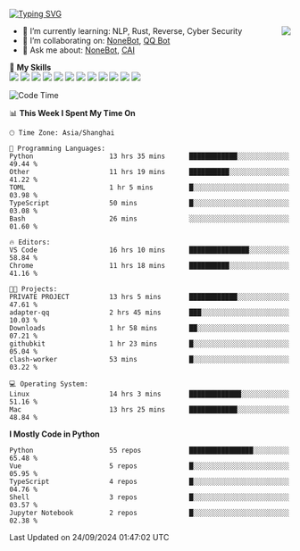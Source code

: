 [![Typing SVG](https://readme-typing-svg.herokuapp.com?size=25&duration=2500&color=8C43EA&vCenter=true&width=200&height=40&lines=Hi+there+%F0%9F%91%8B%F0%9F%8F%BB;I'm+yanyongyu)](https://git.io/typing-svg)

<a href="#">
  <img align="right" src="https://github-readme-stats.vercel.app/api?username=yanyongyu&count_private=true&show_icons=true&bg_color=15,f2f7fd,E0EAFC" />
</a>

- 🌱 I’m currently learning: NLP, Rust, Reverse, Cyber Security
- 👯 I’m collaborating on: [NoneBot](https://github.com/nonebot), [QQ Bot](https://github.com/Mrs4s/go-cqhttp)
- 💬 Ask me about: [NoneBot](https://github.com/nonebot), [CAI](https://github.com/cscs181/CAI)

🌟 **My Skills**  
![](https://img.shields.io/badge/-Python-3e74a2?style=flat-square&logo=Python&logoColor=fff)
![](https://img.shields.io/badge/-TypeScript-3178C6?style=flat-square&logo=TypeScript&logoColor=fff)
![](https://img.shields.io/badge/-Vue-4fc08d?style=flat-square&logo=Vue.js&logoColor=fff)
![](https://img.shields.io/badge/-React-2d98ce?style=flat-square&logo=React&logoColor=fff)
![](https://img.shields.io/badge/-FastAPI-009688?style=flat-square&logo=FastAPI&logoColor=fff)
![](https://img.shields.io/badge/-Linux-000000?style=flat-square&logo=Linux&logoColor=fff)
![](https://img.shields.io/badge/-Docker-2496ED?style=flat-square&logo=Docker&logoColor=fff)
![](https://img.shields.io/badge/-Kubernetes-326CE5?style=flat-square&logo=Kubernetes&logoColor=fff)
![](https://img.shields.io/badge/-GitHub%20Actions-2088FF?style=flat-square&logo=GitHubActions&logoColor=fff)
![](https://img.shields.io/badge/-PostgreSQL-4169E1?style=flat-square&logo=PostgreSQL&logoColor=fff)
![](https://img.shields.io/badge/-Redis-DC382D?style=flat-square&logo=Redis&logoColor=fff)
![](https://img.shields.io/badge/-MongoDB-47A248?style=flat-square&logo=MongoDB&logoColor=fff)

<!--START_SECTION:waka-->
![Code Time](http://img.shields.io/badge/Code%20Time-6%2C692%20hrs%2018%20mins-blue)

📊 **This Week I Spent My Time On** 

```text
🕑︎ Time Zone: Asia/Shanghai

💬 Programming Languages: 
Python                   13 hrs 35 mins      ████████████░░░░░░░░░░░░░   49.44 % 
Other                    11 hrs 19 mins      ██████████░░░░░░░░░░░░░░░   41.22 % 
TOML                     1 hr 5 mins         █░░░░░░░░░░░░░░░░░░░░░░░░   03.98 % 
TypeScript               50 mins             █░░░░░░░░░░░░░░░░░░░░░░░░   03.08 % 
Bash                     26 mins             ░░░░░░░░░░░░░░░░░░░░░░░░░   01.60 % 

🔥 Editors: 
VS Code                  16 hrs 10 mins      ███████████████░░░░░░░░░░   58.84 % 
Chrome                   11 hrs 18 mins      ██████████░░░░░░░░░░░░░░░   41.16 % 

🐱‍💻 Projects: 
PRIVATE PROJECT          13 hrs 5 mins       ████████████░░░░░░░░░░░░░   47.61 % 
adapter-qq               2 hrs 45 mins       ███░░░░░░░░░░░░░░░░░░░░░░   10.03 % 
Downloads                1 hr 58 mins        ██░░░░░░░░░░░░░░░░░░░░░░░   07.21 % 
githubkit                1 hr 23 mins        █░░░░░░░░░░░░░░░░░░░░░░░░   05.04 % 
clash-worker             53 mins             █░░░░░░░░░░░░░░░░░░░░░░░░   03.22 % 

💻 Operating System: 
Linux                    14 hrs 3 mins       █████████████░░░░░░░░░░░░   51.16 % 
Mac                      13 hrs 25 mins      ████████████░░░░░░░░░░░░░   48.84 % 
```

**I Mostly Code in Python** 

```text
Python                   55 repos            ████████████████░░░░░░░░░   65.48 % 
Vue                      5 repos             █░░░░░░░░░░░░░░░░░░░░░░░░   05.95 % 
TypeScript               4 repos             █░░░░░░░░░░░░░░░░░░░░░░░░   04.76 % 
Shell                    3 repos             █░░░░░░░░░░░░░░░░░░░░░░░░   03.57 % 
Jupyter Notebook         2 repos             █░░░░░░░░░░░░░░░░░░░░░░░░   02.38 % 
```




 Last Updated on 24/09/2024 01:47:02 UTC
<!--END_SECTION:waka-->
